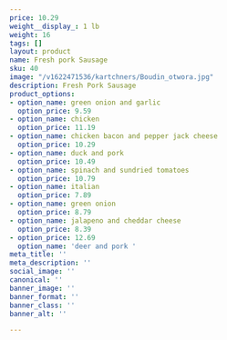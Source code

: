 ```yaml
---
price: 10.29
weight__display_: 1 lb
weight: 16
tags: []
layout: product
name: Fresh pork Sausage
sku: 40
image: "/v1622471536/kartchners/Boudin_otwora.jpg"
description: Fresh Pork Sausage
product_options:
- option_name: green onion and garlic
  option_price: 9.59
- option_name: chicken
  option_price: 11.19
- option_name: chicken bacon and pepper jack cheese
  option_price: 10.29
- option_name: duck and pork
  option_price: 10.49
- option_name: spinach and sundried tomatoes
  option_price: 10.79
- option_name: italian
  option_price: 7.89
- option_name: green onion
  option_price: 8.79
- option_name: jalapeno and cheddar cheese
  option_price: 8.39
- option_price: 12.69
  option_name: 'deer and pork '
meta_title: ''
meta_description: ''
social_image: ''
canonical: ''
banner_image: ''
banner_format: ''
banner_class: ''
banner_alt: ''

---
```

